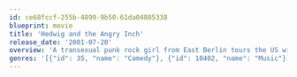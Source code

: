 ```yaml
---
id: ce68fccf-255b-4899-9b50-61da04805338
blueprint: movie
title: 'Hedwig and the Angry Inch'
release_date: '2001-07-20'
overview: 'A transexual punk rock girl from East Berlin tours the US with her rock band as she tells her life story and follows the ex-boyfriend/bandmate who stole her songs.'
genres: '[{"id": 35, "name": "Comedy"}, {"id": 10402, "name": "Music"}]'
---
```

